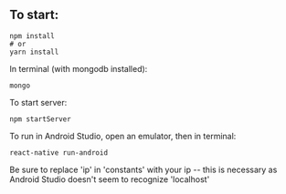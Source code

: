 ## To start:

```
npm install
# or
yarn install
```

In terminal (with mongodb installed):

```
mongo
```

To start server:
```
npm startServer
```

To run in Android Studio, open an emulator, then in terminal:
```
react-native run-android
```

Be sure to replace 'ip' in 'constants' with your ip -- this is necessary as Android Studio doesn't seem to recognize 'localhost'